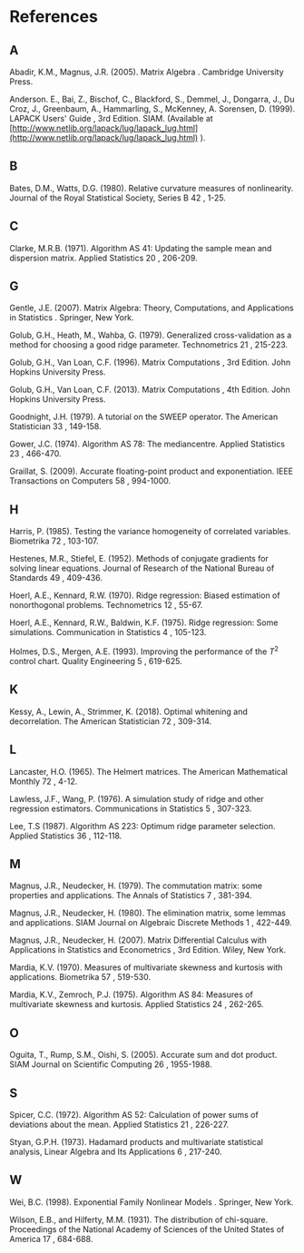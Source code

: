 # References

## A

Abadir, K.M., Magnus, J.R. (2005).
  Matrix Algebra .
 Cambridge University Press.

Anderson. E., Bai, Z., Bischof, C., Blackford, S., Demmel, J., Dongarra, J.,
 Du Croz, J., Greenbaum, A., Hammarling, S., McKenney, A. Sorensen, D. (1999).
  LAPACK Users' Guide , 3rd Edition. SIAM.
 (Available at [http://www.netlib.org/lapack/lug/lapack_lug.html](http://www.netlib.org/lapack/lug/lapack_lug.html) ).

## B

Bates, D.M., Watts, D.G. (1980).
 Relative curvature measures of nonlinearity.
  Journal of the Royal Statistical Society, Series B  42 , 1-25.
 
## C

Clarke, M.R.B. (1971).
 Algorithm AS 41: Updating the sample mean and dispersion matrix.
  Applied Statistics  20 , 206-209.


## G
 Gentle, J.E. (2007).
  Matrix Algebra: Theory, Computations, and Applications in Statistics .
 Springer, New York.



Golub, G.H., Heath, M., Wahba, G. (1979).
 Generalized cross-validation as a method for choosing a good ridge parameter.
  Technometrics  21 , 215-223.

Golub, G.H., Van Loan, C.F. (1996).
  Matrix Computations , 3rd Edition.
 John Hopkins University Press.

Golub, G.H., Van Loan, C.F. (2013).
  Matrix Computations , 4th Edition.
 John Hopkins University Press.

Goodnight, J.H. (1979).
 A tutorial on the SWEEP operator.
  The American Statistician  33 , 149-158.

Gower, J.C. (1974).
 Algorithm AS 78: The mediancentre.
  Applied Statistics  23 , 466-470.

Graillat, S. (2009).
 Accurate floating-point product and exponentiation.
  IEEE Transactions on Computers  58 , 994-1000.
 
## H
Harris, P. (1985).
 Testing the variance homogeneity of correlated variables.
  Biometrika  72 , 103-107.

Hestenes, M.R., Stiefel, E. (1952).
 Methods of conjugate gradients for solving linear equations.
  Journal of Research of the National Bureau of Standards  49 , 409-436.

Hoerl, A.E., Kennard, R.W. (1970).
 Ridge regression: Biased estimation of nonorthogonal problems.
  Technometrics  12 , 55-67.

Hoerl, A.E., Kennard, R.W., Baldwin, K.F. (1975).
 Ridge regression: Some simulations.
  Communication in Statistics  4 , 105-123.

Holmes, D.S., Mergen, A.E. (1993).
 Improving the performance of the $T^2$ control chart.
  Quality Engineering  5 , 619-625.

## K

Kessy, A., Lewin, A., Strimmer, K. (2018).
 Optimal whitening and decorrelation.
  The American Statistician  72 , 309-314.

## L

Lancaster, H.O. (1965).
 The Helmert matrices.
  The American Mathematical Monthly  72 , 4-12.
 
Lawless, J.F., Wang, P. (1976).
 A simulation study of ridge and other regression estimators.
  Communications in Statistics  5 , 307-323.
 
Lee, T.S (1987).
 Algorithm AS 223: Optimum ridge parameter selection.
  Applied Statistics  36 , 112-118.
 
## M


Magnus, J.R., Neudecker, H. (1979).
 The commutation matrix: some properties and applications.
  The Annals of Statistics  7 , 381-394.

Magnus, J.R., Neudecker, H. (1980).
 The elimination matrix, some lemmas and applications.
  SIAM Journal on Algebraic Discrete Methods  1 , 422-449.

Magnus, J.R., Neudecker, H. (2007).
  Matrix Differential Calculus with Applications in Statistics and Econometrics , 3rd Edition.
 Wiley, New York.


Mardia, K.V. (1970).
 Measures of multivariate skewness and kurtosis with applications.
  Biometrika  57 , 519-530.
 
Mardia, K.V., Zemroch, P.J. (1975).
 Algorithm AS 84: Measures of multivariate skewness and kurtosis.
  Applied Statistics  24 , 262-265.

 
## O

Oguita, T., Rump, S.M., Oishi, S. (2005).
 Accurate sum and dot product.
  SIAM Journal on Scientific Computing  26 , 1955-1988.

## S

Spicer, C.C. (1972).
 Algorithm AS 52: Calculation of power sums of deviations about the mean.
  Applied Statistics  21 , 226-227.

Styan, G.P.H. (1973).
 Hadamard products and multivariate statistical analysis,
  Linear Algebra and Its Applications  6 , 217-240.

## W

Wei, B.C. (1998).
  Exponential Family Nonlinear Models .
 Springer, New York.

Wilson, E.B., and Hilferty, M.M. (1931).
 The distribution of chi-square.
  Proceedings of the National Academy of Sciences of the United States of America  17 , 684-688.
